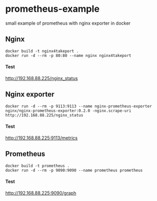 # prometheus-example
small example of prometheus with nginx exporter in docker

## Nginx
```
docker build -t nginx4takeport .
docker run -d --rm -p 80:80 --name nginx nginx4takeport
```

#### Test
http://192.168.88.225/nginx_status

## Nginx exporter
```
docker run -d --rm -p 9113:9113 --name nginx-prometheus-exporter nginx/nginx-prometheus-exporter:0.2.0 -nginx.scrape-uri http://192.168.88.225/nginx_status
```

#### Test
http://192.168.88.225:9113/metrics

## Prometheus
```
docker build -t prometheus .
docker run -d --rm -p 9090:9090 --name prometheus prometheus
```

#### Test
http://192.168.88.225:9090/graph


